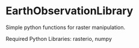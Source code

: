 # EarthObservationLibrary
Simple python functions for raster manipulation.

Required Python Libraries: rasterio, numpy
